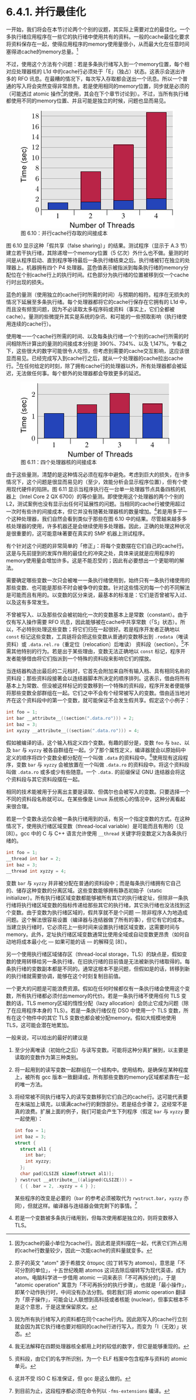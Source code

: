 # 6.4.1. 并行最佳化

一开始，我们将会在本节讨论两个个别的议题，其实际上需要对立的最佳化。一个多执行绪应用程序在一些它的执行绪中使用共有的资料。一般的cache最佳化要求将资料保存在一起，使得应用程序的memory使用量很小，从而最大化在任意时间塞得进cache的memory总量。[^译注1]

不过，使用这个方法有个问题：若是多条执行绪写入到一个memory位置，每个相对应处理器核的 L1d 中的cache行必须处于「E」（独占）状态。这表示会送出许多的 RFO 讯息。在最糟的情况下，每次写入存取都会送出一个讯息。所以一个普通的写入将会突然变得非常昂贵。若是使用相同的memory位置，同步就是必须的（可能透过 atomic 操作[^译注3]的使用，其会在下个章节讨论到）。不过，当所有执行绪都使用不同的memory位置、并且可能是独立的时候，问题也显而易见。

<figure>
  <img src="../../assets/figure-6.10.png" alt="图 6.10：并行cache行存取的间接成本">
  <figcaption>图 6.10：并行cache行存取的间接成本</figcaption>
</figure>

图 6.10 显示这种「假共享（false sharing）」的结果。测试程序（显示于 A.3 节）建立若干执行绪，其除递增一个memory位置（5 亿次）外什么也不做。量测的时间是从程序启动、直到程序等待最后一条执行绪结束之后。执行绪被钉在独立的处理器上。机器拥有四个 P4 处理器。蓝色值表示被指派到每条执行绪的memory分配位在个别cache行上的执行时间。红色部分为执行绪的位置被移到仅一个cache行时出现的损失。

蓝色的量测（使用独立的cache行时所需的时间）与预期的相符。程序在无损失的情况下延展至多条执行绪。每个处理器都将它的cache行保存在它拥有的 L1d 中，而且没有频宽问题，因为不必读取太多程序码或资料（事实上，它们全都被cache）。量测的些微提升其实是系统的杂讯、和可能的一些预取影响（执行绪使用连续的cache行）。

使用唯一一个cache行所需的时间、以及每条执行绪一个个别的cache行所需的时间相除所计算出的量测的间接成本分别是 390%、734%、以及 1,147%。乍看之下，这些很大的数字可能很令人吃惊，但考虑到需要的cache交互影响，这应该很显而易见。已经完成写入到cache行之后，就从一个处理器的cache拉出cache行。[^译注2]在任何给定的时刻，除了拥有cache行的处理器以外，所有处理器都会被延迟，无法做任何事。每个额外的处理器都会导致更多的延迟。

<figure>
  <img src="../../assets/figure-6.11.png" alt="图 6.11：四核的间接成本">
  <figcaption>图 6.11：四个处理器核的间接成本</figcaption>
</figure>

由于这些量测，清楚的是这种情况必须在程序中避免。考虑到巨大的损失，在许多情况下，这个问题是很显而易见的（至少，效能分析会显示程序位置），但有个使用现代硬件的陷阱。图 6.11 显示当程序执行在一台单一处理器节点具备四核的机器上（Intel Core 2 QX 6700）的等价量测。即使使用这个处理器的两个个别的 L2，测试案例也没有显示出任何可延展性的问题。当相同的cache行被使用超过一次时有些许的间接成本，但它并没有随著处理器核的数量增加。[^36]若是用多于一个这种处理器，我们自然会看到类似于那些在图 6.10 中的结果。尽管越来越多多核处理器的使用，许多机器还是会继续使用多处理器。因此，正确的处理这种状况是很重要的，这可能意味著要在真实的 SMP 机器上测试程序。

有个针对这个问题的非常简单的「修正」：将每个变数摆在它们自己的cache行。这是与先前提到的发挥作用的最佳化的冲突之处，具体来说就是应用程序的memory使用量会增加许多。这是不能忍受的；因此有必要想出一个更聪明的解法。

需要确定哪些变数一次只会被唯一一条执行绪使用到，始终只有一条执行绪使用的那些变数、也可能是那些不时会被争夺的变数。针对这些情况的每一个的不同解法是可能而且有用的。以变数的区分来说，最基本的标准是：它们是否曾被写入过、以及这有多常发生。

不曾被写入、以及那些仅会被初始化一次的变数基本上是常数（constant）。由于仅有写入操作需要 RFO 讯息，因此能够被在cache中共享常数（「S」状态）。所以，不必特别处理这些变数；将它们归在一起很好。若是程序开发者正确地以 `const` 标记这些变数，工具链将会把这些变数从普通的变数移出到 `.rodata`（唯读资料）或 `.data.rel.ro`（重定位〔relocation〕后唯读） 资料段（section）。[^37]不需其他特别的行为。若是出于某些理由，变数无法正确地以 `const` 标记，程序开发者能够借由将它们指派到一个特殊的资料段来影响它们的摆放。

当连结器构造出最后的二元档时，它首先会附加来自所有输入档、具有相同名称的资料段；那些资料段接著会以连结器脚本所决定的顺序排列。这表示，借由将所有基本上为常数、但没被这样标记的变数移到一个特殊的资料段，程序开发者便能够将那些变数全部群组在一起。它们之中不会有个经常被写入的变数。借由适当地对齐在这个资料段中的第一个变数，就可能保证不会发生假共享。假定这个小例子：

```c
int foo = 1;
int bar __attribute__((section(".data.ro"))) = 2;
int baz = 3;
int xyzzy __attribute__((section(".data.ro"))) = 4;
```

假如被编译的话，这个输入档定义四个变数。有趣的部分是，变数 `foo` 与 `baz`、以及 `bar` 与 `xyzzy` 被各自群组在一起。少了那个属性定义，编译器就会以原始码中定义的顺序将四个变数全都分配在一个叫做 `.data` 的资料段中。[^38]使用现有这段程序，变数 `bar` 与 `xyzzy` 会被放置在一个叫做 `.data.ro` 的资料段中。将这个资料段叫做 `.data.ro` 或多或少有些随意。一个 `.data.` 的前缀保证 GNU 连结器会将这个资料段与其它资料段摆在一起。

相同的技术能被用于分离出主要是读取、但偶尔也会被写入的变数。只要选择一个不同的资料段名称就可以。在某些像是 Linux 系统核心的情况中，这种分离看起来很合理。

若是一个变数永远仅会被一条执行绪用到的话，有另一个指定变数的方式。在这种情况下，使用执行绪区域变数（thread-local variable）是可能而且有用的（见 [8]）。gcc 中的 C 与 C++ 语言允许使用 `__thread` 关键字将变数定义为各条执行绪的。

```c
int foo = 1;
__thread int bar = 2;
int baz = 3;
__thread int xyzzy = 4;
```

变数 `bar` 与 `xyzzy` 并非被分配在普通的资料段中；而是每条执行绪拥有它自己的、储存这种变数的分离区域。这些变数能够拥有静态初始子（static initializer）。所有执行绪区域变数都能够被所有其它的执行绪定址，但除非一条执行绪将执行绪区域变数的指标传递给那些其它的执行绪，其它执行绪也没法找到这个变数。由于变数为执行绪区域的，假共享就不是个问题 –– 除非程序人为地造成问题。这个解法很容易设置（编译器与连结器做了所有的事），但它有它的成本。当建立执行绪时，它必须花上一些时间来设置执行绪区域变数，这需要时间与memory。此外，定址执行绪区域变数通常比使用全域或自动变数更昂贵（如何自动地将成本最小化 –– 如果可能的话 –– 的解释见 [8]）。

另一个使用执行绪区域储存区（thread-local storage，TLS）的缺点是，假如变数的使用转移给另一条执行绪，在旧执行绪的目前值是无法被新执行绪取得的。每条执行绪的变数副本都是不同的。通常这根本不是问题，但假如是的话，转移到新的执行绪就需要协调，能够在这个时刻复制目前值。

一个更大的问题是可能浪费资源。假如在任何时候都仅有一条执行绪会使用这个变数，所有执行绪都必须付出memory的代价。若是一条执行绪不使用任何 TLS 变数的话，TLS memory区域的惰性分配（lazy allocation）会防止它成为问题（除了在应用程序本身的 TLS）。若是一条执行绪仅在 DSO 中使用一个 TLS 变数，所有在这个物件中的其它 TLS 变数也都会被分配memory。假如大规模地使用 TLS，这可能会潜在地累加。

一般来说，可以给出的最好的建议是

1. 至少分离唯读（初始化之后）与读写变数。可能将这种分离扩展到，以主要是读取的变数作为第三种类别。
2. 将一起用到的读写变数一起群组在一个结构中。使用结构，是确保在某种程度上，被所有 gcc 版本一致翻译成，所有那些变数的memory区域都紧靠在一起的唯一方法。
3. 将经常被不同执行绪写入的读写变数移到它们自己的cache行。这可能代表要在末端加上填充，以填满cache行的剩馀部分。若是结合步骤 2，这经常不是真的浪费。扩展上面的例子，我们可能会产生下列程序（假定 `bar` 与 `xyzzy` 要一起使用）：

    ```c
    int foo = 1;
    int baz = 3;
    struct {
      struct al1 {
        int bar;
        int xyzzy;
      };
      char pad[CLSIZE sizeof(struct al1)];
    } rwstruct __attribute__((aligned(CLSIZE))) =
      { { .bar = 2, .xyzzy = 4 } };
    ```

    某些程序的改变是必要的（`bar` 的参考必须被取代为 `rwstruct.bar`，`xyzzy` 亦同），但就这样。编译器与连结器会做完剩下的事情。[^39]
4. 若是一个变数被多条执行绪用到，但每次使用都是独立的，则将变数移入 TLS。



[^译注1]: 因为cache的最小单位为cache行。因此若是资料摆在一起，代表它们所占用的cache行数量较少，因此一次能cache的资料量就变多。

[^译注2]: 因为所有执行绪写入的资料都在同个cache行内。因此刚写入的cache行立刻就会因为其它执行绪也要对相同的cache行进行写入，而变为「I（无效）」状态。

[^译注3]: 原子的英文 "atom" 源于希腊文 ἄτομος (拉丁转写为 atomos)，意思是「不可分割的单位」，十五世纪晚期 atomos 这词去除后缀转写为现代英语，成为 atom。电脑科学进一步借用 atomic 一词来表示「不可再拆分的」，于是 "atomic operation" 寓意为「不可再拆分的执行步骤」，也就是「最小操作」，即某个动作执行时，中间没有办法分割。倘若我们将 atomic operation 翻译为「原子操作」，可能会让人联想到高科技或者核能 (nuclear)，但事实根本不是这个意思，于是这里保留原文。

[^36]: 我无法解释在四颗处理器核全都用上时的较低的数字，但它是能够重现的。

[^37]: 资料段，由它们的名字所识别，为一个 ELF 档案中包含程序与资料的 atomic 单元。

[^38]: 这并不受 ISO C 标准保证，但 gcc 是这么做的。

[^39]: 到目前为止，这段程序都必须在命令列以 `-fms-extensions` 编译。

